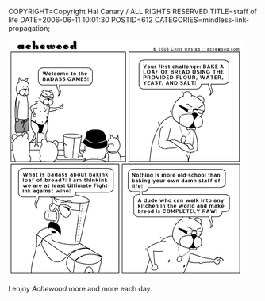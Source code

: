 COPYRIGHT=Copyright Hal Canary / ALL RIGHTS RESERVED
TITLE=staff of life
DATE=2006-06-11 10:01:30
POSTID=612
CATEGORIES=mindless-link-propagation;

[![[nothing is more old school than baking your own damn staff of life]](/images/achewood_2006-06-09.png)](http://www.achewood.com/index.php?date=06092006)  
  
I enjoy _Achewood_ more and more each day.
